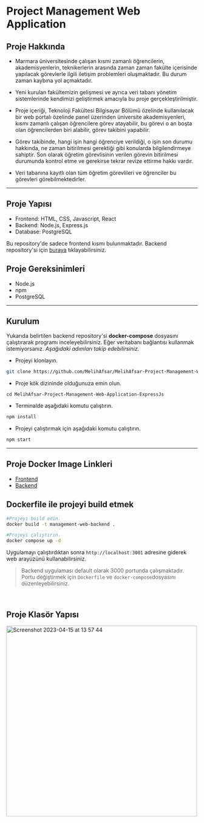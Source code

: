 # Project Management Web Application

## Proje Hakkında
* Marmara üniversitesinde çalışan kısmi zamanlı öğrencilerin, akademisyenlerin, teknikerlerin arasında zaman zaman fakülte içerisinde yapılacak görevlerle ilgili iletişim problemleri oluşmaktadır. Bu durum zaman kaybına yol açmaktadır. 

* Yeni kurulan fakültemizin gelişmesi ve ayrıca veri tabanı yönetim sistemlerinde kendimizi geliştirmek amacıyla bu proje gerçekleştirilmiştir. 

* Proje içeriği, Teknoloji Fakültesi Bilgisayar Bölümü özelinde kullanılacak bir web portalı özelinde panel üzerinden üniversite akademisyenleri, kısmı zamanlı çalışan öğrencilere görev atayabilir, bu görevi o an boşta olan öğrencilerden biri alabilir, görev takibini yapabilir.

* Görev takibinde, hangi işin hangi öğrenciye verildiği, o işin son durumu hakkında, ne zaman bitirilmesi gerektiği gibi konularda bilgilendirmeye sahiptir. Son olarak öğretim görevlisinin verilen görevin bitirilmesi durumunda kontrol etme ve gerekirse tekrar revize ettirme hakkı vardır. 

* Veri tabanına kayıtlı olan tüm öğretim görevlileri ve öğrenciler bu görevleri görebilmektedirler.

<hr>

## Proje Yapısı
* Frontend: HTML, CSS, Javascript, React
* Backend: Node.js, Express.js
* Database: PostgreSQL

Bu repository'de sadece frontend kısmı bulunmaktadır. Backend repository'si için [buraya](https://github.com/MelihAfsar/Project-Management-Web-Application-ExpressJs "buraya") tıklayabilirsiniz.

## Proje Gereksinimleri
* Node.js
* npm
* PostgreSQL

<hr>

## Kurulum
Yukarıda belirtilen backend repository'si **docker-compose** dosyasını çalıştırarak programı inceleyebilirsiniz. Eğer veritabanı bağlantısı kullanmak istemiyorsanız. _Aşağıdaki adımları takip edebilirsiniz._

* Projeyi klonlayın.

```bash
git clone https://github.com/MelihAfsar/MelihAfsar-Project-Management-Web-Application-ExpressJs.git
```
* Proje kök dizininde olduğunuza emin olun.
```
cd MelihAfsar-Project-Management-Web-Application-ExpressJs
```
* Terminalde aşağıdaki komutu çalıştırın.
```bash
npm install
```
* Projeyi çalıştırmak için aşağıdaki komutu çalıştırın.
```bash
npm start
```
<hr>

## Proje Docker Image Linkleri
* [Frontend](https://hub.docker.com/r/melihafsar/management-web-frontend "Frontend")
* [Backend](https://hub.docker.com/r/melihafsar/management-web-backend "Backend")

## Dockerfile ile projeyi build etmek

```sh 
#Projeyi build edin.
docker build -t management-web-backend .
```

```sh
#Projeyi çalıştırın.
docker compose up -d
```
Uygulamayı çalıştırdıktan sonra `http://localhost:3001` adresine giderek web arayüzünü kullanabilirsiniz.

>Backend uygulaması default olarak 3000 portunda çalışmaktadır. Portu değiştirmek için `Dockerfile` ve `docker-compose`dosyasını düzenleyebilirsiniz.


<br>


## Proje Klasör Yapısı

<img width="502" alt="Screenshot 2023-04-15 at 13 57 44" src="https://user-images.githubusercontent.com/77414773/232209871-62c081a4-dfdb-4c94-8909-30e0411116bf.png">


